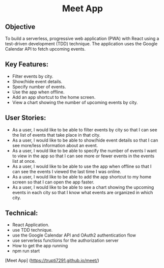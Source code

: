 <h1 align="center"> Meet App </h1>

## Objective
To build a serverless, progressive web application (PWA) with React using a test-driven development (TDD) technique. The application uses the Google Calendar API to fetch upcoming events.

## Key Features:
- Filter events by city.
- Show/hide event details.
- Specify number of events.
- Use the app when offline.
- Add an app shortcut to the home screen.
- View a chart showing the number of upcoming events by city.
## User Stories:
* As a user, I would like to be able to filter events by city so that I can see the list of events that take place in that city.
* As a user, I would like to be able to show/hide event details so that I can see more/less information about an event.
* As a user, I would like to be able to specify the number of events I want to view in the app so that I can see more or fewer events in the events list at once.
* As a user, I would like to be able to use the app when offline so that I can see the events I viewed the last time I was online.
* As a user, I would like to be able to add the app shortcut to my home screen so that I can open the app faster.
* As a user, I would like to be able to see a chart showing the upcoming events in each city so that I know what events are organized in which city.
## Technical:
* React Application.
* use TDD technique.
* use the Google Calendar API and OAuth2 authentication flow
* use serverless functions for the authorization server
* How to get the app running
* npm run start

[Meet App] (https://trupti7291.github.io/meet/)
